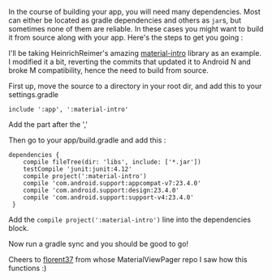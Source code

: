 In the course of building your app, you will need many dependencies. Most can either be located as gradle dependencies and others as `jar`s, but sometimes none of them are reliable. In these cases you might want to build it from source along with your app. Here's the steps to get you going :

I'll be taking HeinrichReimer's amazing [material-intro](https://github.com/HeimrichReimer/material-intro) library as an example. I modified it a bit, reverting the commits that updated it to Android N and broke M compatibility, hence the need to build from source.

First up, move the source to a directory in your root dir, and add this to your settings.gradle

```
include ':app', ':material-intro'
```

Add the part after the ','

Then go to your app/build.gradle and add this : 

```
dependencies {
    compile fileTree(dir: 'libs', include: ['*.jar'])
    testCompile 'junit:junit:4.12'
    compile project(':material-intro')
    compile 'com.android.support:appcompat-v7:23.4.0'
    compile 'com.android.support:design:23.4.0'
    compile 'com.android.support:support-v4:23.4.0'
 }
```
Add the `compile project(':material-intro')` line into the dependencies block.


Now run a gradle sync and you should be good to go!



Cheers to [florent37](https://github.com/florent37) from whose MaterialViewPager repo I saw how this functions :)